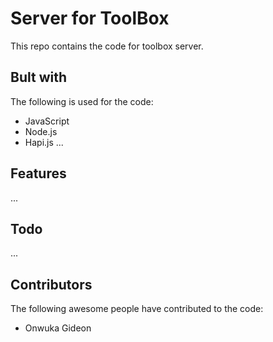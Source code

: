 # Server for ToolBox
  
  This repo contains the code for toolbox server.

## Bult with

 The following is used for the code:
 - JavaScript
 - Node.js
 - Hapi.js
 ...

## Features
...

## Todo
...

## Contributors

The following awesome people have contributed to the code:

- Onwuka Gideon